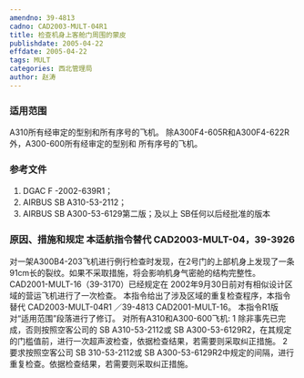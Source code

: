 ```yaml
---
amendno: 39-4813
cadno: CAD2003-MULT-04R1
title: 检查机身上客舱门周围的蒙皮
publishdate: 2005-04-22
effdate: 2005-04-22
tags: MULT
categories: 西北管理局
author: 赵涛
---
```


### 适用范围 
A310所有经审定的型别和所有序号的飞机。 除A300F4-605R和A300F4-622R外，A300-600所有经审定的型别和
所有序号的飞机。

<!--more-->
### 参考文件
1. DGAC F -2002-639R1； 
2. AIRBUS SB A310-53-2112； 
3. AIRBUS SB A300-53-6129第二版；及以上 SB任何以后经批准的版本

### 原因、措施和规定 本适航指令替代 CAD2003-MULT-04，39-3926
对一架A300B4-203飞机进行例行检查时发现，在2号门的上部机身上发现了一条 91cm长的裂纹。如果不采取措施，将会影响机身气密舱的结构完整性。 
CAD2001-MULT-16（39-3170）已经规定在 2002年9月30日前对有相似设计区域的营运飞机进行了一次检查。 本指令给出了涉及区域的重复检查程序，本指令替代
  CAD2003-MULT-04R1  ／39-4813
CAD2001-MULT-16。 
本指令R1版对“适用范围”段落进行了修订。 对所有A310和A300-600飞机: 1 除非事先已完成，否则按照空客公司的 SB A310-53-2112或 SB A300-53-6129R2，在其规定的门槛值前，进行一次超声波检查，依据检查结果，若需要则采取纠正措施。 2 要求按照空客公司 SB 310-53-2112或 SB A300-53-6129R2中规定的间隔，进行重复检查。依据检查结果，若需要则采取纠正措施。 
